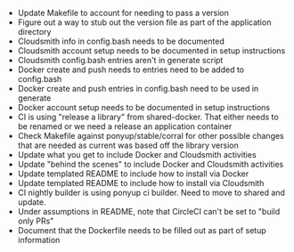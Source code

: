 - Update Makefile to account for needing to pass a version
- Figure out a way to stub out the version file as part of the application directory
- Cloudsmith info in config.bash needs to be documented
- Cloudsmith account setup needs to be documented in setup instructions
- Cloudsmith config.bash entries aren't in generate script
- Docker create and push needs to entries need to be added to config.bash
- Docker create and push entries in config.bash need to be used in generate
- Docker account setup needs to be documented in setup instructions
- CI is using "release a library" from shared-docker. That either needs to be renamed or we need a release an application container
- Check Makefile against ponyup/stable/corral for other possible changes that are needed as current was based off the library version
- Update what you get to include Docker and Cloudsmith activities
- Update "behind the scenes" to include Docker and Cloudsmith activities
- Update templated README to include how to install via Docker
- Update templated README to include how to install via Cloudsmith
- CI nightly builder is using ponyup ci builder. Need to move to shared and update.
- Under assumptions in README, note that CircleCI can't be set to "build only PRs"
- Document that the Dockerfile needs to be filled out as part of setup information
